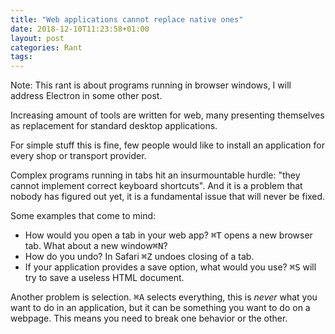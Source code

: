 ```yaml
---
title: "Web applications cannot replace native ones"
date: 2018-12-10T11:23:58+01:00
layout: post
categories: Rant
tags:
---
```


<aside class="note">Note: This rant is about programs running in browser windows, I will address Electron in some other post.</aside>

Increasing amount of tools are written for web, many presenting themselves as replacement for standard desktop applications.

For simple stuff this is fine, few people would like to install an application for every shop or transport provider.

Complex programs running in tabs hit an insurmountable hurdle: "they cannot implement correct keyboard shortcuts". And it is a problem that nobody has figured out yet, it is a fundamental issue that will never be fixed.

Some examples that come to mind:

- How would you open a tab in your web app? <kbd>⌘T</kbd> opens a new browser tab. What about a new window<kbd>⌘N</kbd>?
- How do you undo? In Safari <kbd>⌘Z</kbd> undoes closing of a tab.
- If your application provides a save option, what would you use? <kbd>⌘S</kbd> will try to save a useless HTML document.

Another problem is selection. <kbd>⌘A</kbd> selects everything, this is _never_ what you want to do in an application, but it can be something you want to do on a webpage. This means you need to break one behavior or the other.

